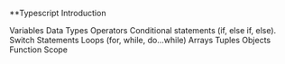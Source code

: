 **Typescript Introduction

Variables
Data Types
Operators
Conditional statements (if, else if, else).
Switch Statements
Loops (for, while, do...while)
Arrays
Tuples
Objects
Function
Scope

